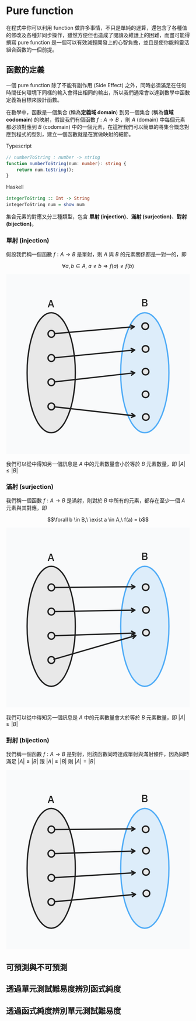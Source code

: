 # Pure function

在程式中你可以利用 function 做許多事情，不只是單純的運算，還包含了各種值的修改及各種非同步操作，雖然方便但也造成了閱讀及維護上的困難，而盡可能得撰寫 pure function 是一個可以有效減輕開發上的心智負擔，並且是使你能夠靈活組合函數的一個前提。

## 函數的定義

一個 pure function 除了不能有副作用 (Side Effect) 之外，同時必須滿足在任何時間任何環境下同樣的輸入會得出相同的輸出，所以我們通常會以達到數學中函數定義為目標來設計函數。

在數學中，函數是一個集合 (稱為**定義域 domain**) 到另一個集合 (稱為**值域 codomain**) 的映射，假設我們有個函數 $f : A \to B$ ，則 $A$ (domain) 中每個元素都必須對應到 $B$ (codomain) 中的一個元素，在這裡我們可以簡單的將集合慨念對應到程式的型別，建立一個函數就是在實做映射的細節。

Typescript

```typescript
// numberToString : number -> string
function numberToString(num: number): string {
    return num.toString();
}
```

Haskell

```haskell
integerToString :: Int -> String
integerToString num = show num
```

集合元素的對應又分三種類型，包含 **單射 (injection)**、**滿射 (surjection)**、**對射 (bijection)**。

### 單射 (injection)

假設我們稱一個函數 $f : A \to B$ 是單射，則 $A$ 與 $B$ 的元素關係都是一對一的，即

$$\forall a,b\in A,\ a\neq b \Longrightarrow f(a)\neq f(b)$$

![injection](./pure_function_assets/injection.png)

我們可以從中得知另一個訊息是 $A$ 中的元素數量會小於等於 $B$ 元素數量，即 $|A|\le |B|$

### 滿射 (surjection)

我們稱一個函數 $f : A \to B$ 是滿射，則對於 $B$ 中所有的元素，都存在至少一個 $A$ 元素與其對應，即

$$\forall b \in B,\ \exist a \in A,\ f(a) = b$$

![injection](./pure_function_assets/surjection.png)

我們可以從中得知另一個訊息是 $A$ 中的元素數量會大於等於 $B$ 元素數量，即 $|A|\ge |B|$

### 對射 (bijection)

我們稱一個函數 $f : A \to B$ 是對射，則該函數同時達成單射與滿射條件，因為同時滿足 $|A|\le |B|$ 跟 $|A|\ge |B|$ 則 $|A| = |B|$

![injection](./pure_function_assets/bijection.png)

## 可預測與不可預測

## 透過單元測試難易度辨別函式純度

## 透過函式純度辨別單元測試難易度
